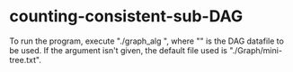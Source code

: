 # counting-consistent-sub-DAG

To run the program, execute "./graph_alg <FILE>", where "<FILE>" is the DAG
datafile to be used. If the <FILE> argument isn't given, the default file used is "./Graph/mini-tree.txt".

